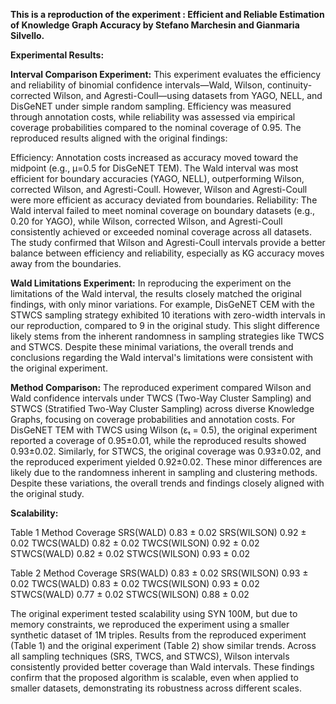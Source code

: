**This is a reproduction of the experiment : Efficient and Reliable Estimation of Knowledge Graph Accuracy by Stefano Marchesin and Gianmaria Silvello.**

**Experimental Results:**

**Interval Comparison Experiment:**
This experiment evaluates the efficiency and reliability of binomial confidence intervals—Wald, Wilson, continuity-corrected Wilson, and Agresti-Coull—using datasets from YAGO, NELL, and DisGeNET under simple random sampling. Efficiency was measured through annotation costs, while reliability was assessed via empirical coverage probabilities compared to the nominal coverage of 0.95.
The reproduced results aligned with the original findings:

Efficiency: Annotation costs increased as accuracy moved toward the midpoint (e.g., μ=0.5 for DisGeNET TEM). The Wald interval was most efficient for boundary accuracies (YAGO, NELL), outperforming Wilson, corrected Wilson, and Agresti-Coull. However, Wilson and Agresti-Coull were more efficient as accuracy deviated from boundaries.
Reliability: The Wald interval failed to meet nominal coverage on boundary datasets (e.g., 0.20 for YAGO), while Wilson, corrected Wilson, and Agresti-Coull consistently achieved or exceeded nominal coverage across all datasets.
The study confirmed that Wilson and Agresti-Coull intervals provide a better balance between efficiency and reliability, especially as KG accuracy moves away from the boundaries.

**Wald Limitations Experiment:**
In reproducing the experiment on the limitations of the Wald interval, the results closely matched the original findings, with only minor variations. For example, DisGeNET CEM with the STWCS sampling strategy exhibited 10 iterations with zero-width intervals in our reproduction, compared to 9 in the original study. This slight difference likely stems from the inherent randomness in sampling strategies like TWCS and STWCS. Despite these minimal variations, the overall trends and conclusions regarding the Wald interval's limitations were consistent with the original experiment.

**Method Comparison:**
The reproduced experiment compared Wilson and Wald confidence intervals under TWCS (Two-Way Cluster Sampling) and STWCS (Stratified Two-Way Cluster Sampling) across diverse Knowledge Graphs, focusing on coverage probabilities and annotation costs. For DisGeNET TEM with TWCS using Wilson (εₜ = 0.5), the original experiment reported a coverage of 0.95±0.01, while the reproduced results showed 0.93±0.02. Similarly, for STWCS, the original coverage was 0.93±0.02, and the reproduced experiment yielded 0.92±0.02. These minor differences are likely due to the randomness inherent in sampling and clustering methods. Despite these variations, the overall trends and findings closely aligned with the original study.

**Scalability:**

Table 1
Method	        Coverage
SRS(WALD)	      0.83 ± 0.02
SRS(WILSON)	    0.92 ± 0.02
TWCS(WALD)	    0.82 ± 0.02
TWCS(WILSON)	  0.92 ± 0.02
STWCS(WALD)	    0.82 ± 0.02
STWCS(WILSON)  	0.93 ± 0.02

Table 2
Method	      Coverage
SRS(WALD)	    0.83 ± 0.02
SRS(WILSON)	  0.93 ± 0.02
TWCS(WALD)	  0.83 ± 0.02
TWCS(WILSON)	0.93 ± 0.02
STWCS(WALD)	  0.77 ± 0.02
STWCS(WILSON)	0.88 ± 0.02

The original experiment tested scalability using SYN 100M, but due to memory constraints, we reproduced the experiment using a smaller synthetic dataset of 1M triples. Results from the reproduced experiment (Table 1) and the original experiment (Table 2) show similar trends. Across all sampling techniques (SRS, TWCS, and STWCS), Wilson intervals consistently provided better coverage than Wald intervals. These findings confirm that the proposed algorithm is scalable, even when applied to smaller datasets, demonstrating its robustness across different scales.
